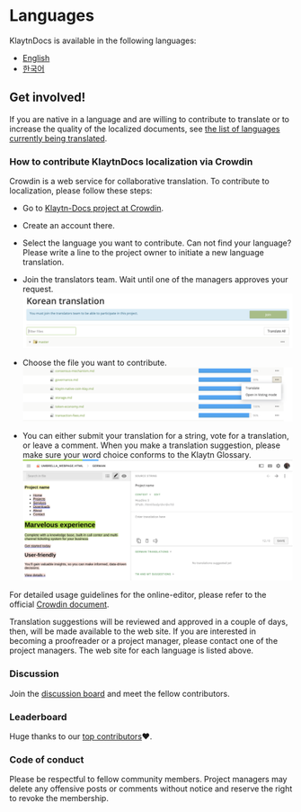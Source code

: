 # Languages

KlaytnDocs is available in the following languages:

- [English](https://docs.klaytn.com)
- [한국어](https://ko.docs.klaytn.com)


## Get involved!

If you are native in a language and are willing to contribute to translate 
or to increase the quality of the localized documents, 
see [the list of languages currently being translated](https://crowdin.com/project/klaytn-docs).   

### How to contribute KlaytnDocs localization via Crowdin

Crowdin is a web service for collaborative translation. To contribute to localization, please follow these steps: 

- Go to [Klaytn-Docs project at Crowdin](https://crowdin.com/project/klaytn-docs).

- Create an account there.

- Select the language you want to contribute. Can not find your language? Please write a line to the project owner to initiate a new language translation.

- Join the translators team. Wait until one of the managers approves your request. 
  ![](languages/images/crowdin-join-project.png)

- Choose the file you want to contribute. 
  ![](languages/images/crowdin-open-file.png)

- You can either submit your translation for a string, vote for a translation, or leave a comment. When you make a translation suggestion, please make sure your word choice conforms to the Klaytn Glossary. 
  ![](languages/images/crowdin-editor.png)
  

For detailed usage guidelines for the online-editor, please refer to the official [Crowdin document](https://support.crowdin.com/online-editor/). 


Translation suggestions will be reviewed and approved in a couple of days, then, will be made available to the web site. If you are interested in becoming a proofreader or a project manager, please contact one of the project managers. The web site for each language is listed above.

### Discussion 
Join the [discussion board](https://crowdin.com/project/klaytn-docs/discussions) and meet the fellow contributors.

### Leaderboard

Huge thanks to our [top contributors](https://crowdin.com/project/klaytn-docs/reports)❤️.

### Code of conduct
 
Please be respectful to fellow community members. Project managers may delete any offensive posts or comments without notice and reserve the right to revoke the membership.  

 

